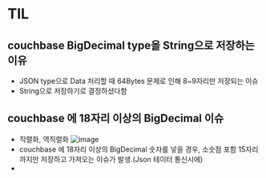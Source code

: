 # TIL

## couchbase BigDecimal type을 String으로 저장하는 이유
- JSON type으로 Data 처리할 때 64Bytes 문제로 인해 8~9자리만 저장되는 이슈
- String으로 저장하기로 결정하셨다함

##  couchbase 에 18자리 이상의 BigDecimal 이슈
- 직렬화, 역직렬화
![image](https://user-images.githubusercontent.com/104426801/183353057-0e3a9d29-2d87-4aba-8d04-52a57c45b4a3.png)
- couchbase 에 18자리 이상의 BigDecimal 숫자를 넣을 경우, 소숫점 포함 15자리까지만 저장하고 가져오는 이슈가 발생.(Json 테이터 통신시에)
- 










